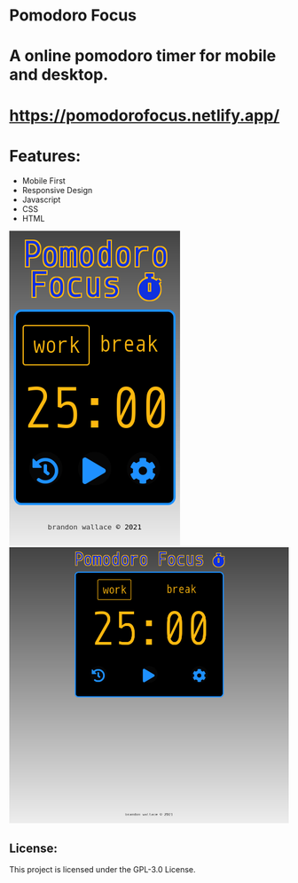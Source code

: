 # Pomodoro Focus

# A online pomodoro timer for mobile and desktop.

# https://pomodorofocus.netlify.app/

# Features:

* Mobile First
* Responsive Design
* Javascript
* CSS
* HTML

![screenshot1](images/screenshot1.png)
![screenshot2](images/screenshot2.png)

## License:

This project is licensed under the GPL-3.0 License.
